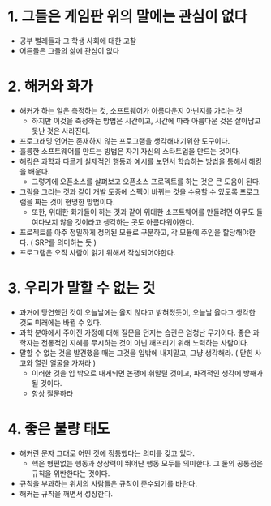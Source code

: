 # 1. 그들은 게임판 위의 말에는 관심이 없다
- 공부 벌레들과 그 학생 사회에 대한 고찰
- 어른들은 그들의 삶에 관심이 없다

# 2. 해커와 화가
- 해커가 하는 일은 측정하는 것, 소프트웨어가 아름다운지 아닌지를 가리는 것
  - 하지만 이것을 측정하는 방법은 시간이고, 시간에 따라 아름다운 것은 살아남고 못난 것은 사라진다.
- 프로그래밍 언어는 존재하지 않는 프로그램을 생각해내기위한 도구이다.
- 훌륭한 소프트웨어를 만드는 방법은 자기 자신의 스타트업을 만드는 것이다.
- 해킹은 과학과 다르게 실제적인 행동과 예시를 보면서 학습하는 방법을 통해서 해킹을 배운다.
  - 그렇기에 오픈소스를 살펴보고 오픈소스 프로젝트를 하는 것은 큰 도움이 된다.
- 그림을 그리는 것과 같이 개발 도중에 스펙이 바뀌는 것을 수용할 수 있도록 프로그램을 짜는 것이 현명한 방법이다.
  - 또한, 위대한 화가들이 하는 것과 같이 위대한 소프트웨어를 만들려면 아무도 들여다보지 않을 것이라고 생각하는 곳도 아름다워야한다.
- 프로젝트를 아주 정밀하게 정의된 모듈로 구분하고, 각 모듈에 주인을 할당해야한다. ( SRP를 의미하는 듯 )
- 프로그램은 오직 사람이 읽기 위해서 작성되어야한다.

# 3. 우리가 말할 수 없는 것
- 과거에 당연했던 것이 오늘날에는 옳지 않다고 밝혀졌듯이, 오늘날 옳다고 생각한 것도 미래에는 바뀔 수 있다.
- 과학 분야에서 주어진 가정에 대해 질문을 던지는 습관은 엄청난 무기이다. 좋은 과학자는 전통적인 지혜를 무시하는 것이 아닌 깨뜨리기 위해 노력하는 사람이다.
- 말할 수 없는 것을 발견했을 때는 그것을 입밖에 내지말고, 그냥 생각해라. ( 닫힌 사고와 열린 얼굴을 가져라 )
  - 이러한 것을 입 밖으로 내게되면 논쟁에 휘말릴 것이고, 파격적인 생각에 방해가 될 것이다.
  - 항상 질문하라

# 4. 좋은 불량 태도
- 해커란 문자 그대로 어떤 것에 정통했다는 의미를 갖고 있다.
  - 핵은 형편없는 행동과 상상력이 뛰어난 행동 모두를 의미한다. 그 둘의 공통점은 규칙을 위반한다는 것이다.
- 규칙을 부과하는 위치의 사람들은 규칙이 준수되기를 바란다.
- 해커는 규칙을 깨면서 성장한다.

